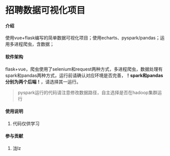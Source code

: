# 招聘数据可视化项目

#### 介绍

使用vue+flask编写的简单数据可视化项目；使用echarts、pyspark/pandas；运用多进程爬虫，含数据；

#### 软件架构

flask+vue，爬虫使用了selenium和request两种方式，多进程爬虫，数据处理有spark和pandas两种方式，运行前请确认对应环境是否完善，**！spark和pandas分别为两个后端！**，请选择其一运行。

> pyspark运行的代码请注意修改数据路径，自主选择是否在hadoop集群运行

#### 使用说明

1. 代码仅供学习

#### 参与贡献

1. 泷lz
